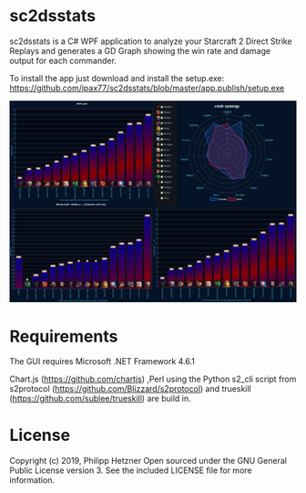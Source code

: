 # sc2dsstats

sc2dsstats is a C# WPF application to analyze your Starcraft 2 Direct Strike Replays and generates a GD Graph showing the win rate and damage output for each commander. 

To install the app just download and install the setup.exe: 
https://github.com/ipax77/sc2dsstats/blob/master/app.publish/setup.exe


![sample graph](/images/sample.png)

# Requirements
The GUI requires Microsoft .NET Framework 4.6.1

Chart.js (https://github.com/chartjs) ,Perl using the Python s2_cli script from s2protocol (https://github.com/Blizzard/s2protocol) 
and trueskill (https://github.com/sublee/trueskill) are build in.

# License

Copyright (c) 2019, Philipp Hetzner
Open sourced under the GNU General Public License version 3. See the included LICENSE file for more information.

